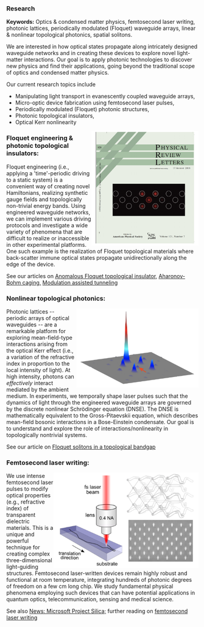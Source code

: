 ### Research

**Keywords:** Optics & condensed matter physics, femtosecond laser writing, photonic lattices,
periodically modulated (Floquet) waveguide arrays, linear & nonlinear topological photonics, spatial solitons.

We are interested in how optical states propagate along intricately designed waveguide networks and in creating these devices to explore novel light-matter interactions. Our goal is to apply photonic technologies to discover new physics and find their applications, going beyond the traditional scope of 
optics and condensed matter physics. <br />

Our current research topics include <br />
   - Manipulating light transport in evanescently coupled waveguide arrays,
   - Micro-optic device fabrication using femtosecond laser pulses, 
   - Periodically modulated (Floquet) photonic structures,
   - Photonic topological insulators,
   - Optical Kerr nonlinearity 

[<img align="right" src="imageN/PRL_cover2.png " width="280"/>](https://journals.aps.org/prl/issues/121/7)
### Floquet engineering & photonic topological insulators:
Floquet engineering (i.e., applying a 'time'-periodic driving to a static system) is a convenient way of creating novel Hamiltonians, realizing synthetic gauge fields and topologically non-trivial energy bands. Using engineered waveguide networks, we can implement various driving protocols and investigate a wide variety of phenomena that are difficult to realize or inaccessible in other experimental platforms. One such example is the realization of Floquet topological materials where back-scatter immune optical states propagate unidirectionally along the edge of the device. <br />

See our articles on [Anomalous Floquet topological insulator,](https://doi.org/10.1038/ncomms13918) [Aharonov-Bohm caging,](https://doi.org/10.1103/PhysRevLett.121.075502) [Modulation assisted tunneling](https://doi.org/10.1088/1367-2630/17/11/115002)

### Nonlinear topological photonics:
[<img align="right" src="imageN/NLtopo2.png " width="320"/>](https://doi.org/10.1126/science.aba8725)
Photonic lattices -- periodic arrays of optical waveguides -- are a remarkable platform for exploring mean-field-type interactions arising from the optical Kerr effect (i.e., a variation of the refractive index in proportion to the local intensity of light). At high intensity, photons can *effectively* interact mediated by the ambient medium. In experiments, we temporally shape laser pulses such that the dynamics of light through the engineered waveguide arrays are governed by the discrete nonlinear Schrödinger equation (DNSE). The DNSE is mathematically equivalent to the Gross-Pitaevskii equation, which describes mean-field bosonic interactions in a Bose-Einstein condensate. Our goal is to understand and explore the role of interactions/nonlinearity in topologically nontrivial systems. <br />

See our article on [Floquet solitons in a topological bandgap](https://doi.org/10.1126/science.aba8725)

### Femtosecond laser writing:
<img align="right" src="imageN/FLW2.png  " width="380"/> 
We use intense femtosecond laser pulses to modify optical properties (e.g., refractive index) of transparent dielectric materials. This is a unique and powerful technique for creating complex three-dimensional light-guiding structures. Femtosecond laser-written devices remain highly robust and functional at room temperature, integrating hundreds of photonic degrees of freedom on a few cm long chip. We study fundamental physical phenomena employing such devices that can have potential applications in quantum optics, telecommunication, sensing and medical science. <br />

See also [News: Microsoft Project Silica;](https://news.microsoft.com/innovation-stories/ignite-project-silica-superman/) further reading on [femtosecond laser writing](https://doi.org/10.1038/nphoton.2008.47)
